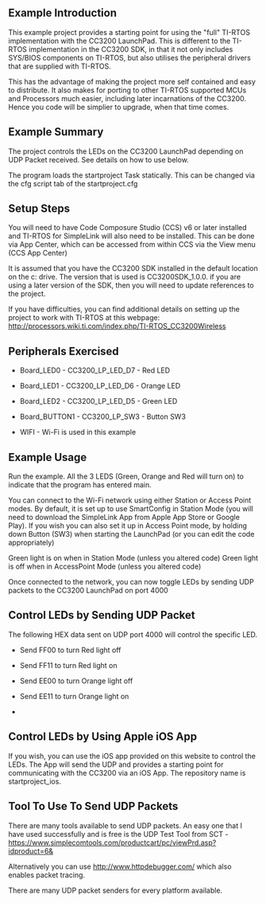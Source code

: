 Example Introduction
--------------------
This example project provides a starting point for using the "full" TI-RTOS 
implementation with the CC3200 LaunchPad. This is different to the TI-RTOS 
implementation in the CC3200 SDK, in that it not only includes SYS/BIOS 
components on TI-RTOS, but also utilises the peripheral drivers
that are supplied with TI-RTOS.

This has the advantage of making the project more self contained and easy to
distribute. It also makes for porting to other TI-RTOS supported MCUs and 
Processors much easier, including later incarnations of the CC3200. Hence
you code will be simplier to upgrade, when that time comes.

Example Summary
---------------

The project controls the LEDs on the CC3200 LaunchPad depending on UDP Packet 
received. See details on how to use below.

The program loads the startproject Task statically. This can be changed via the
cfg script tab of the startproject.cfg

Setup Steps
-----------

You will need to have Code Composure Studio (CCS) v6 or later installed and 
TI-RTOS for SimpleLink will also need to be installed. This can be done via 
App Center, which can be accessed from within CCS via the View menu (CCS App
Center)

It is assumed that you have the CC3200 SDK installed in the default location on
the c: drive. The version that is used is CC3200SDK_1.0.0. if you are using a
later version of the SDK, then you will need to update references to the project.

If you have difficulties, you can find additional details on setting up the 
project to work with TI-RTOS at this webpage:
http://processors.wiki.ti.com/index.php/TI-RTOS_CC3200Wireless

Peripherals Exercised
---------------------
* Board_LED0 - CC3200_LP_LED_D7 - Red LED
* Board_LED1 - CC3200_LP_LED_D6 - Orange LED
* Board_LED2 - CC3200_LP_LED_D5 - Green LED

* Board_BUTTON1 - CC3200_LP_SW3 - Button SW3

* WIFI - Wi-Fi is used in this example

Example Usage
-------------
Run the example. All the 3 LEDS (Green, Orange and Red will turn on) to indicate
that the program has entered main. 

You can connect to the Wi-Fi network using either Station or Access Point modes.
By default, it is set up to use SmartConfig in Station Mode (you will need to 
download the SimpleLink App from Apple App Store or Google Play). If you wish you
can also set it up in Access Point mode, by holding down Button (SW3) when starting
the LaunchPad (or you can edit the code appropriately)

Green light is on when in Station Mode (unless you altered code)
Green light is off when in AccessPoint Mode (unless you altered code)

Once connected to the network, you can now toggle LEDs by sending UDP packets to 
the CC3200 LaunchPad on port 4000

Control LEDs by Sending UDP Packet
--------------------------------

The following HEX data sent on UDP port 4000 will control the specific LED.

* Send FF00 to turn Red light off
* Send FF11 to turn Red light on

* Send EE00 to turn Orange light off
* Send EE11 to turn Orange light on
* 

Control LEDs by Using Apple iOS App
----------------------------------

If you wish, you can use the iOS app provided on this website to control the LEDs.
The App will send the UDP and provides a starting point for communicating with 
the CC3200 via an iOS App. The repository name is startproject_ios.

Tool To Use To Send UDP Packets
-------------------------------

There are many tools available to send UDP packets. An easy one that I have 
used successfully and is free is the UDP Test Tool from SCT - 
https://www.simplecomtools.com/productcart/pc/viewPrd.asp?idproduct=6& 

Alternatively you can use http://www.httpdebugger.com/ which also enables
packet tracing.

There are many UDP packet senders for every platform available.

